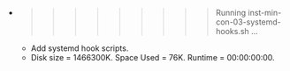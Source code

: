 * >>>>>>>>> Running inst-min-con-03-systemd-hooks.sh ...
  * Add systemd hook scripts.
  * Disk size = 1466300K. Space Used = 76K. Runtime = 00:00:00:00.
